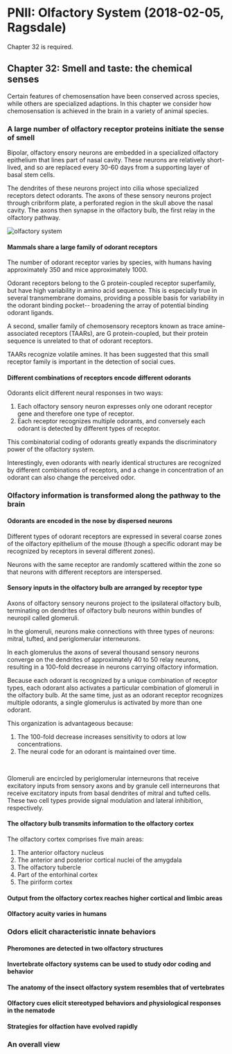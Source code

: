 # PNII: Olfactory System (2018-02-05, Ragsdale)

Chapter 32 is required.

## Chapter 32: Smell and taste: the chemical senses

Certain features of chemosensation have been conserved across species, while others are specialized adaptions.
In this chapter we consider how chemosensation is achieved in the brain in a variety of animal species.

### A large number of olfactory receptor proteins initiate the sense of smell

Bipolar, olfactory ensory neurons are embedded in a specialized olfactory epithelium that lines part of nasal cavity.
These neurons are relatively short-lived, and so are replaced every 30-60 days from a supporting layer of basal stem cells.

The dendrites of these neurons project into cilia whose specialized receptors detect odorants.
The axons of these sensory neurons project through cribriform plate, a perforated region in the skull above the nasal cavity.
The axons then synapse in the olfactory bulb, the first relay in the olfactory pathway.

![olfactory system](https://www.researchgate.net/profile/Sandrine_Thuret/publication/6928347/figure/fig3/AS:281138783375362@1444040117112/Figure-4-The-olfactory-nervous-systemSchematic-of-a-sagittal-section-through-the-human.png)

#### Mammals share a large family of odorant receptors

The number of odorant receptor varies by species, with humans having approximately 350 and mice approximately 1000.

Odorant receptors belong to the G protein-coupled receptor superfamily, but have high variability in amino acid sequence.
This is especially true in several transmembrane domains, providing a possible basis for variability in the odorant binding pocket-- broadening the array of potential binding odorant ligands.

A second, smaller family of chemosensory receptors known as trace amine-associated receptors (TAARs), are G protein-coupled, but their protein sequence is unrelated to that of odorant receptors.

TAARs recognize volatile amines. It has been suggested that this small receptor family is important in the detection of social cues.

#### Different combinations of receptors encode different odorants

Odorants elicit different neural responses in two ways:
1. Each olfactory sensory neuron expresses only one odorant receptor gene and therefore one type of receptor.
2. Each receptor recognizes multiple odorants, and conversely each odorant is detected by different types of receptor.

This combinatorial coding of odorants greatly expands the discriminatory power of the olfactory system.

Interestingly, even odorants with nearly identical structures are recognized by different combinations of receptors, and a change in concentration of an odorant can also change the perceived odor.

### Olfactory information is transformed along the pathway to the brain

#### Odorants are encoded in the nose by dispersed neurons

Different types of odorant receptors are expressed in several coarse zones of the olfactory epithelium of the mouse (though a specific odorant may be recognized by receptors in several different zones).

Neurons with the same receptor are randomly scattered within the zone so that neurons with different receptors are interspersed.

#### Sensory inputs in the olfactory bulb are arranged by receptor type

Axons of olfactory sensory neurons project to the ipsilateral olfactory bulb, terminating on dendrites of olfactory bulb neurons within bundles of neuropil called glomeruli.

In the glomeruli, neurons make connections with three types of neurons: mitral, tufted, and periglomerular interneurons.

In each glomerulus the axons of several thousand sensory neurons converge on the dendrites of approximately 40 to 50 relay neurons, resulting in a 100-fold decrease in neurons carrying olfactory information.

Because each odorant is recognized by a unique combination of receptor types, each odorant also activates a particular combination of glomeruli in the olfactory bulb. At the same time, just as an odorant receptor recognizes multiple odorants, a single glomerulus is activated by more than one odorant.

This organization is advantageous because:
1. The 100-fold decrease increases sensitivity to odors at low concentrations.
2. The neural code for an odorant is maintained over time.

<br>

Glomeruli are encircled by periglomerular interneurons that receive excitatory inputs from sensory axons and by granule cell interneurons that receive excitatory inputs from basal dendrites of mitral and tufted cells. These two cell types provide signal modulation and lateral inhibition, respectively.

#### The olfactory bulb transmits information to the olfactory cortex

The olfactory cortex comprises five main areas:
1. The anterior olfactory nucleus
2. The anterior and posterior cortical nuclei of the amygdala
3. The olfactory tubercle
4. Part of the entorhinal cortex
5. The piriform cortex


#### Output from the olfactory cortex reaches higher cortical and limbic areas
#### Olfactory acuity varies in humans

### Odors elicit characteristic innate behaviors

#### Pheromones are detected in two olfactory structures
#### Invertebrate olfactory systems can be used to study odor coding and behavior
#### The anatomy of the insect olfactory system resembles that of vertebrates
#### Olfactory cues elicit stereotyped behaviors and physiological responses in the nematode
#### Strategies for olfaction have evolved rapidly

### An overall view
